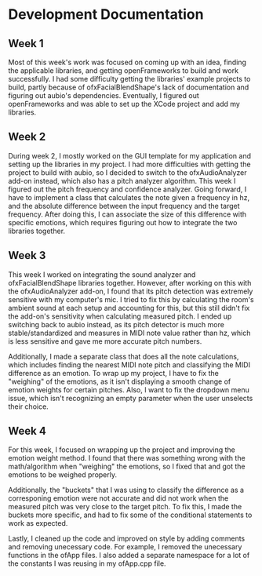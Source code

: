 # Development Documentation

## Week 1
Most of this week's work was focused on coming up with an idea, finding the applicable libraries, and getting openFrameworks to build and work successfully. I had some difficulty getting the libraries' example projects to build, partly because of ofxFacialBlendShape's lack of documentation and figuring out aubio's dependencies. Eventually, I figured out openFrameworks and was able to set up the XCode project and add my libraries.

## Week 2
During week 2, I mostly worked on the GUI template for my application and setting up the libraries in my project. I had more difficulties with getting the project to build with aubio, so I decided to switch to the ofxAudioAnalyzer add-on instead, which also has a pitch analyzer algorithm. This week I figured out the pitch frequency and confidence analyzer. Going forward, I have to implement a class that calculates the note given a frequency in hz, and the absolute difference between the input frequency and the target frequency. After doing this, I can associate the size of this difference with specific emotions, which requires figuring out how to integrate the two libraries together.

## Week 3
This week I worked on integrating the sound analyzer and ofxFacialBlendShape libraries together. However, after working on this with the ofxAudioAnalyzer add-on, I found that its pitch detection was extremely sensitive with my computer's mic. I tried to fix this by calculating the room's ambient sound at each setup and accounting for this, but this still didn't fix the add-on's sensitivity when calculating measured pitch. I ended up switching back to aubio instead, as its pitch detector is much more stable/standardized and measures in MIDI note value rather than hz, which is less sensitive and gave me more accurate pitch numbers. 

Additionally, I made a separate class that does all the note calculations, which includes finding the nearest MIDI note pitch and classifying the MIDI difference as an emotion. To wrap up my project, I have to fix the "weighing" of the emotions, as it isn't displaying a smooth change of emotion weights for certain pitches. Also, I want to fix the dropdown menu issue, which isn't recognizing an empty parameter when the user unselects their choice. 


## Week 4
For this week, I focused on wrapping up the project and improving the emotion weight method. I found that there was something wrong with the math/algorithm when "weighing" the emotions, so I fixed that and got the emotions to be weighed properly. 

Additionally, the "buckets" that I was using to classify the difference as a corresponing emotion were not accurate and did not work when the measured pitch was very close to the target pitch. To fix this, I made the buckets more specific, and had to fix some of the conditional statements to work as expected. 

Lastly, I cleaned up the code and improved on style by adding comments and removing unecessary code. For example, I removed the unecessary functions in the ofApp files. I also added a separate namespace for a lot of the constants I was reusing in my ofApp.cpp file. 
